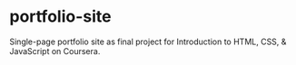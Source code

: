 # portfolio-site
Single-page portfolio site as final project for Introduction to HTML, CSS, &amp; JavaScript on Coursera.
